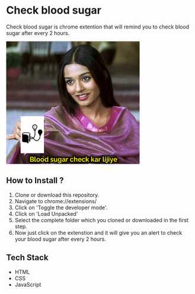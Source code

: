 # Check blood sugar

Check blood sugar is chrome extention that will remind you to check blood sugar after every 2 hours.

![Demo Photo](./banner.jpg)


## How to Install ?
1. Clone or download this repository.
2. Navigate to chrome://extensions/
3. Click on 'Toggle the developer mode'.
4. Click on 'Load Unpacked'
5. Select the complete folder which you cloned or downloaded in the first step.
6. Now just click on the extenstion and it will give you an alert to check your blood sugar after every 2 hours.

## Tech Stack
- HTML
- CSS
- JavaScript
